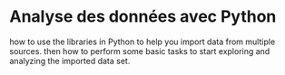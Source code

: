 # Analyse des données avec Python
how to use the libraries in Python to help you import data from multiple sources. then how to perform some basic tasks to start exploring and analyzing the imported data set.
